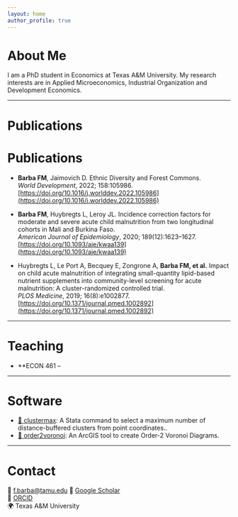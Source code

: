 ```yaml
---
layout: home
author_profile: true
---
```


# About Me

I am a PhD student in Economics at Texas A&M University. My research interests are in Applied Microeconomics, Industrial Organization and Development Economics.

---

# Publications

# Publications

- **Barba FM**, Jaimovich D. Ethnic Diversity and Forest Commons.  
  *World Development*, 2022; 158:105986.  
  [https://doi.org/10.1016/j.worlddev.2022.105986](https://doi.org/10.1016/j.worlddev.2022.105986)

- **Barba FM**, Huybregts L, Leroy JL. Incidence correction factors for moderate and severe acute child malnutrition from two longitudinal cohorts in Mali and Burkina Faso.  
  *American Journal of Epidemiology*, 2020; 189(12):1623–1627.  
  [https://doi.org/10.1093/aje/kwaa139](https://doi.org/10.1093/aje/kwaa139)

- Huybregts L, Le Port A, Becquey E, Zongrone A, **Barba FM, et al.** Impact on child acute malnutrition of integrating small-quantity lipid-based nutrient supplements into community-level screening for acute malnutrition: A cluster-randomized controlled trial.  
  *PLOS Medicine*, 2019; 16(8):e1002877.  
  [https://doi.org/10.1371/journal.pmed.1002892](https://doi.org/10.1371/journal.pmed.1002892)


---

# Teaching

- **ECON 461 – 

---

# Software

- [🔗 clustermax](https://github.com/FMBarba/clustermax): A Stata command to select a maximum number of distance-buffered clusters from point coordinates..
- [🔗 order2voronoi](https://github.com/FMBarba/order2voronoi): An ArcGIS tool to create Order-2 Voronoi Diagrams.

---

# Contact

📧 f.barba@tamu.edu
🔗 [Google Scholar](https://scholar.google.com/citations?user=MPSmP7wAAAAJ&hl=en)  
🧪 [ORCID](orcid.org/0000-0002-5985-3652)  
🌍 Texas A&M University
